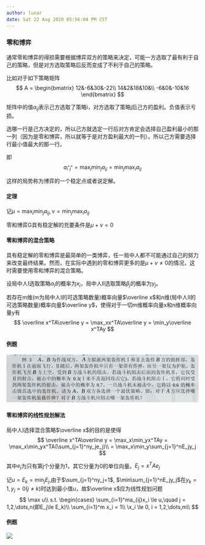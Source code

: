 ```yaml
---
author: lunar
date: Sat 22 Aug 2020 05:56:04 PM CST
---
```


### 零和博弈

通常零和博弈的得损需要根据博弈双方的策略来决定，可能一方选取了最有利于自己的策略，但是对方选取策略后反而变成了不利于自己的策略。

比如对于如下策略矩阵
$$
A = \begin{bmatrix}
12&-6&30&-22\\
14&2&18&10&\\
-6&0&-10&16
\end{bmatrix}
$$

矩阵中的值$a_{ij}$表示己方选取了策略i，对方选取了策略j后己方的盈利。负值表示亏损。

选哪一行是己方决定的，所以己方就选定一行后对方肯定会选择自己盈利最小的那一列（因为是零和博弈，所以就等于是对方盈利最大的一列）。所以己方需要选择行最小值最大的那一行。

即
$$
a_{i^*j^*} = \max_{i}\min_{j}a_{ij} = \min_j\max_ia_{ij}
$$

这样的局势称为博弈的一个稳定点或者说定解。

#### 定理

记$\mu = \max_i\min_ja_{ij}, \nu = \min_j\max_ia_{ij}$

零和博弈G具有稳定解的充要条件是$\mu + \nu = 0$

#### 零和博弈的混合策略

具有稳定解的零和博弈是最简单的一类博弈，任一局中人都不可能通过自己的努力来改变最终结果。然而，在实际中遇到的零和博弈更多的是$\mu+\nu\ne0$的情况，这时需要使用零和博弈的混合策略。

设局中人I选取策略$\alpha_i$的概率为$x_i$，局中人II选取策略$\beta_j$的概率为$y_j$。

若存在m维(m为局中人I的可选策略数量)概率向量$\overline x$和n维(局中人II的可选策略数量)概率向量$\overline y$，使得对于一切m维概率向量x和n维概率向量y有
$$
\overline x^TA\overline y = \max_xx^TA\overline y = \min_y\overline x^TAy
$$

#### 例题

![](../screenshots/ep1.png)

#### 零和博弈的线性规划解法

局中人I选择混合策略$\overline x$的目的是使得
$$
\overline x^TA\overline y = \max_x\min_yx^TAy = \max_x\min_yx^TA(\sum_{j=1}^ny_je_j)\\
= \max_x\min_y\sum_{j=1}^nE_jy_j
$$

其中$e_j$为只有第j个分量为1，其它分量为0的单位向量。$E_j = x^TAe_j$

记$u = E_k = \min_jE_j$,由于$\sum_{j=1}^ny_j=1$, $\min\sum_{j=1}^nE_jy_j$在$y_k=1,y_j=0(j\ne k)$时达到最小值u，故$\overline x$应为线性规划问题
$$
\max u\\
s.t. \begin{cases}
\sum_{i=1}^ma_{ij}x_i \le u,\quad j = 1,2,\dots,n(即E_j\le E_k)\\
\sum_{i=1}^m x_i = 1\\
\x_i \le 0, i = 1,2,\dots,m\\
$$

#### 例题

![](../screenshos/ep2.png)

